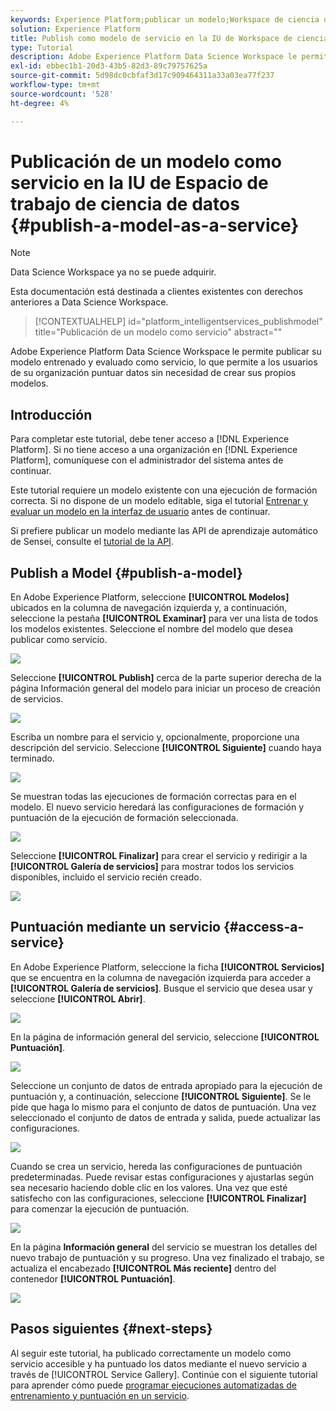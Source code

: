 ```yaml
---
keywords: Experience Platform;publicar un modelo;Workspace de ciencia de datos;temas populares;puntuar un servicio
solution: Experience Platform
title: Publish como modelo de servicio en la IU de Workspace de ciencia de datos
type: Tutorial
description: Adobe Experience Platform Data Science Workspace le permite publicar su modelo entrenado y evaluado como servicio, lo que permite a los usuarios de su organización puntuar datos sin necesidad de crear sus propios modelos.
exl-id: ebbec1b1-20d3-43b5-82d3-89c79757625a
source-git-commit: 5d98dc0cbfaf3d17c909464311a33a03ea77f237
workflow-type: tm+mt
source-wordcount: '528'
ht-degree: 4%

---
```


# Publicación de un modelo como servicio en la IU de Espacio de trabajo de ciencia de datos {#publish-a-model-as-a-service}

>[!NOTE]
>
>Data Science Workspace ya no se puede adquirir.
>
>Esta documentación está destinada a clientes existentes con derechos anteriores a Data Science Workspace.

>[!CONTEXTUALHELP]
>id="platform_intelligentservices_publishmodel"
>title="Publicación de un modelo como servicio"
>abstract=""

Adobe Experience Platform Data Science Workspace le permite publicar su modelo entrenado y evaluado como servicio, lo que permite a los usuarios de su organización puntuar datos sin necesidad de crear sus propios modelos.

## Introducción

Para completar este tutorial, debe tener acceso a [!DNL Experience Platform]. Si no tiene acceso a una organización en [!DNL Experience Platform], comuníquese con el administrador del sistema antes de continuar.

Este tutorial requiere un modelo existente con una ejecución de formación correcta. Si no dispone de un modelo editable, siga el tutorial [Entrenar y evaluar un modelo en la interfaz de usuario](./train-evaluate-model-ui.md) antes de continuar.

Si prefiere publicar un modelo mediante las API de aprendizaje automático de Sensei, consulte el [tutorial de la API](./publish-model-service-api.md).

## Publish a Model {#publish-a-model}

En Adobe Experience Platform, seleccione **[!UICONTROL Modelos]** ubicados en la columna de navegación izquierda y, a continuación, seleccione la pestaña **[!UICONTROL Examinar]** para ver una lista de todos los modelos existentes. Seleccione el nombre del modelo que desea publicar como servicio.

![](../images/models-recipes/publish-model/browse_model.png)

Seleccione **[!UICONTROL Publish]** cerca de la parte superior derecha de la página Información general del modelo para iniciar un proceso de creación de servicios.

![](../images/models-recipes/publish-model/view_training.png)

Escriba un nombre para el servicio y, opcionalmente, proporcione una descripción del servicio. Seleccione **[!UICONTROL Siguiente]** cuando haya terminado.

![](../images/models-recipes/publish-model/configure_training.png)

Se muestran todas las ejecuciones de formación correctas para en el modelo. El nuevo servicio heredará las configuraciones de formación y puntuación de la ejecución de formación seleccionada.

![](../images/models-recipes/publish-model/select_training_run.png)

Seleccione **[!UICONTROL Finalizar]** para crear el servicio y redirigir a la **[!UICONTROL Galería de servicios]** para mostrar todos los servicios disponibles, incluido el servicio recién creado.

![](../images/models-recipes/publish-model/service_gallery.png)

## Puntuación mediante un servicio {#access-a-service}

En Adobe Experience Platform, seleccione la ficha **[!UICONTROL Servicios]** que se encuentra en la columna de navegación izquierda para acceder a **[!UICONTROL Galería de servicios]**. Busque el servicio que desea usar y seleccione **[!UICONTROL Abrir]**.

![](../images/models-recipes/publish-model/open_service.png)

En la página de información general del servicio, seleccione **[!UICONTROL Puntuación]**.

![](../images/models-recipes/publish-model/score_service.png)

Seleccione un conjunto de datos de entrada apropiado para la ejecución de puntuación y, a continuación, seleccione **[!UICONTROL Siguiente]**. Se le pide que haga lo mismo para el conjunto de datos de puntuación. Una vez seleccionado el conjunto de datos de entrada y salida, puede actualizar las configuraciones.

![](../images/models-recipes/publish-model/select_datasets.png)

Cuando se crea un servicio, hereda las configuraciones de puntuación predeterminadas. Puede revisar estas configuraciones y ajustarlas según sea necesario haciendo doble clic en los valores. Una vez que esté satisfecho con las configuraciones, seleccione **[!UICONTROL Finalizar]** para comenzar la ejecución de puntuación.

![](../images/models-recipes/publish-model/scoring_configs.png)

En la página **Información general** del servicio se muestran los detalles del nuevo trabajo de puntuación y su progreso. Una vez finalizado el trabajo, se actualiza el encabezado **[!UICONTROL Más reciente]** dentro del contenedor **[!UICONTROL Puntuación]**.

![](../images/models-recipes/publish-model/pending_scoring.png)

## Pasos siguientes {#next-steps}

Al seguir este tutorial, ha publicado correctamente un modelo como servicio accesible y ha puntuado los datos mediante el nuevo servicio a través de [!UICONTROL Service Gallery]. Continúe con el siguiente tutorial para aprender cómo puede [programar ejecuciones automatizadas de entrenamiento y puntuación en un servicio](./schedule-models-ui.md).
